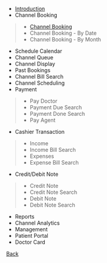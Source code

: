 * [Introduction](https://github.com/hmislk/hmis/wiki/Channelling-%E2%80%90-Introduction)
* Channel Booking
> * [Channel Booking](https://github.com/hmislk/hmis/wiki/Channel-Booking)
> * Channel Booking - By Date
> * Channel Booking - By Month
* Schedule Calendar
* Channel Queue
* Channel Display
* Past Bookings
* Channel BiII Search
* Channel Scheduling
* Payment
> * Pay Doctor
> * Payment Due Search
> * Payment Done Search
> * Pay Agent 
* Cashier Transaction
> * Income
> * Income Bill Search
> * Expenses
> * Expense Bill Search
* Credit/Debit Note
> * Credit Note
> * Credit Note Search
> * Debit Note
> * Debit Note Search
* Reports
* Channel Analytics
* Management
* Patient Portal
* Doctor Card

[Back](https://github.com/hmislk/hmis/wiki/User-Manual)